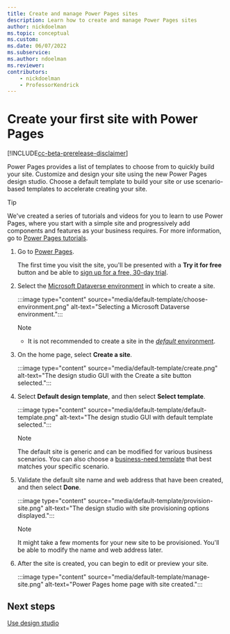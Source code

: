 ```yaml
---
title: Create and manage Power Pages sites
description: Learn how to create and manage Power Pages sites
author: nickdoelman
ms.topic: conceptual
ms.custom: 
ms.date: 06/07/2022
ms.subservice:
ms.author: ndoelman
ms.reviewer:
contributors:
    - nickdoelman
    - ProfessorKendrick
---
```


# Create your first site with Power Pages

[!INCLUDE[cc-beta-prerelease-disclaimer](../includes/cc-beta-prerelease-disclaimer.md)]

Power Pages provides a list of templates to choose from to quickly build your site. Customize and design your site using the new Power Pages design studio. Choose a default template to build your site or use scenario-based templates to accelerate creating your site.

> [!TIP]
> We've created a series of tutorials and videos for you to learn to use Power Pages, where you start with a simple site and progressively add components and features as your business requires. For more information, go to [Power Pages tutorials](tutorial-overview.md).

1. Go to [Power Pages](https://make.powerpages.microsoft.com/).

    The first time you visit the site, you'll be presented with a **Try it for free** button and be able to [sign up for a free, 30-day trial](trial-signup.md). 

1. Select the [Microsoft Dataverse environment](/power-platform/admin/environments-overview) in which to create a site.

    :::image type="content" source="media/default-template/choose-environment.png" alt-text="Selecting a Microsoft Dataverse environment.":::

    > [!NOTE]
    > - It is not recommended to create a site in the [*default* environment](/power-platform/admin/environments-overview#the-default-environment).

1. On the home page, select **Create a site**.

    :::image type="content" source="media/default-template/create.png" alt-text="The design studio GUI with the Create a site button selected.":::

1. Select **Default design template**, and then select **Select template**.

    :::image type="content" source="media/default-template/default-template.png" alt-text="The design studio GUI with default template selected.":::

    > [!NOTE]
    > The default site is generic and can be modified for various business scenarios. You can also choose a [business-need template](../templates/index.md) that best matches your specific scenario.

1. Validate the default site name and web address that have been created, and then select **Done**.

    :::image type="content" source="media/default-template/provision-site.png" alt-text="The design studio with site provisioning options displayed.":::

    > [!NOTE]
    > It might take a few moments for your new site to be provisioned. You'll be able to modify the name and web address later.

1. After the site is created, you can begin to edit or preview your site.

    :::image type="content" source="media/default-template/manage-site.png" alt-text="Power Pages home page with site created.":::

## Next steps

[Use design studio](use-design-studio.md)<br>

